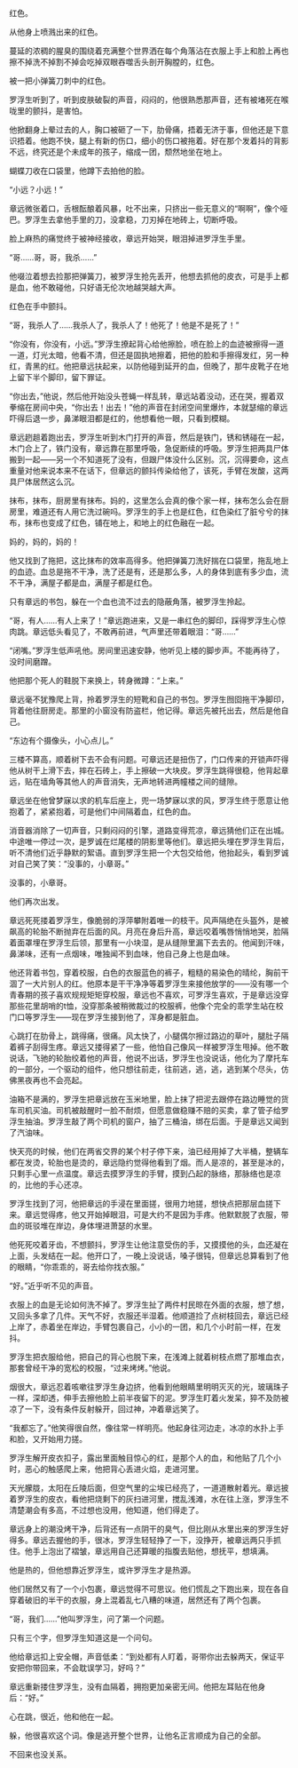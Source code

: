 红色。

从他身上喷溅出来的红色。

蔓延的浓稠的腥臭的围绕着充满整个世界洒在每个角落沾在衣服上手上和脸上再也擦不掉洗不掉割不掉会吃掉双眼吞噬舌头剖开胸膛的，红色。

被一把小弹簧刀刺中的红色。

罗浮生听到了，听到皮肤破裂的声音，闷闷的，他很熟悉那声音，还有被堵死在喉咙里的颤抖，是害怕。

他掀翻身上晕过去的人，胸口被砸了一下，肋骨痛，捂着无济于事，但他还是下意识捂着。他跑不快，腿上有新的伤口，细小的伤口被拖着。好在那个发着抖的背影不远，终究还是个未成年的孩子，缩成一团，颓然地坐在地上。

蝴蝶刀收在口袋里，他蹲下去拍他的脸。

“小远？小远！”

章远微张着口，舌根酝酿着风暴，吐不出来，只挤出一些无意义的“啊啊”，像个哑巴。罗浮生去拿他手里的刀，没拿稳，刀刃掉在地砖上，切断呼吸。

脸上麻热的痛觉终于被神经接收，章远开始哭，眼泪掉进罗浮生手里。

“哥……哥，哥，我杀……”

他啜泣着想去捡那把弹簧刀，被罗浮生抢先丢开，他想去抓他的皮衣，可是手上都是血，他不敢碰他，只好语无伦次地越哭越大声。

红色在手中颤抖。

“哥，我杀人了……我杀人了，我杀人了！他死了！他是不是死了！”

“你没有，你没有，小远。”罗浮生撩起背心给他擦脸，喷在脸上的血迹被擦得一道一道，灯光太暗，他看不清，但还是固执地擦着，把他的脸和手擦得发红，另一种红，青黑的红。他把章远扶起来，以防他碰到延开的血，但晚了，那牛皮靴子在地上留下半个脚印，留下罪证。

“你出去，”他说，然后他开始没头苍蝇一样乱转，章远站着没动，还在哭，握着双拳缩在房间中央，“你出去！出去！”他的声音在封闭空间里爆炸，本就瑟缩的章远吓得后退一步，鼻涕眼泪都是红的，他想看他一眼，只看到模糊。

章远趔趄着跑出去，罗浮生听到木门打开的声音，然后是铁门，锈和锈碰在一起，木门合上了，铁门没有，章远靠在那里呼吸，急促断续的呼吸。罗浮生把两具尸体搬到一起——另一个不知道死了没有，但跟尸体没什么区别。沉，沉得要命，这点重量对他来说本来不在话下，但章远的颤抖传染给他了，该死，手臂在发酸，这两具尸体居然这么沉。

抹布，抹布，厨房里有抹布。妈的，这里怎么会真的像个家一样，抹布怎么会在厨房里，难道还有人用它洗过碗吗。罗浮生的手上也是红色，红色染红了脏兮兮的抹布，抹布也变成了红色，铺在地上，和地上的红色融在一起。

妈的，妈的，妈的！

他又找到了拖把，这比抹布的效率高得多。他把弹簧刀洗好揣在口袋里，拖乱地上的血迹。血总是拖不干净，洗了还是有，还是那么多，人的身体到底有多少血，流不干净，满屋子都是血，满屋子都是红色。

只有章远的书包，躲在一个血也流不过去的隐蔽角落，被罗浮生拎起。

“哥，有人……有人上来了！”章远跑进来，又是一串红色的脚印，踩得罗浮生心惊肉跳。章远低头看见了，不敢再前进，气声里还带着眼泪：“哥……”

“闭嘴。”罗浮生低声吼他。房间里迅速安静，他听见上楼的脚步声。不能再待了，没时间磨蹭。

他把那个死人的鞋脱下来换上，转身微蹲：“上来。”

章远毫不犹豫爬上背，拎着罗浮生的短靴和自己的书包。罗浮生囫囵拖干净脚印，背着他往厨房走。那里的小窗没有防盗栏，他记得。章远先被托出去，然后是他自己。

“东边有个摄像头，小心点儿。”

三楼不算高，顺着树下去不会有问题。可章远还是扭伤了，门口传来的开锁声吓得他从树干上滑下去，摔在石砖上，手上擦破一大块皮。罗浮生跳得很稳，他背起章远，贴在墙角等其他人的声音消失，无声地转进两幢楼之间的缝隙。

章远坐在他曾梦寐以求的机车后座上，兜一场梦寐以求的风，罗浮生终于愿意让他抱着了，紧紧抱着，可是他们中间隔着血，红色的血。

消音器消除了一切声音，只剩闷闷的引擎，道路变得荒凉，章远猜他们正在出城。中途唯一停过一次，是罗诚在烂尾楼的阴影里等他们。章远把头埋在罗浮生背后，听不清他们近乎静默的絮语。直到罗浮生把一个大包交给他，他抬起头，看到罗诚对自己笑了笑：“没事的，小章哥。”

没事的，小章哥。

他们再次出发。

章远死死搂着罗浮生，像脆弱的浮萍攀附着唯一的枝干。风声隔绝在头盔外，是被飙高的轮胎不断抛弃在后面的风。月亮在身后升高，章远咬着嘴唇悄悄地哭，脸隔着面罩埋在罗浮生后领，那里有一小块湿，是从缝隙里漏下去去的。他闻到汗味，鼻涕味，还有一点烟味，唯独闻不到血味，他自己身上也是血味。

他还背着书包，穿着校服，白色的衣服蓝色的裤子，粗糙的易染色的晴纶，胸前干涸了一大片别人的红。他原本是干干净净等着罗浮生来接他放学的——没有哪一个青春期的孩子喜欢规规矩矩穿校服，章远也不喜欢，可罗浮生喜欢，于是章远没穿那些花里胡哨的t恤，没穿那条被稍微裁过的校服裤，他像个完全的乖学生站在校门口等罗浮生——现在罗浮生接到他了，浑身都是脏血。

心跳打在肋骨上，跳得痛，很痛。风太快了，小腿偶尔擦过路边的草叶，腿肚子隔着裤子刮得生疼。章远又搂得紧了一些，他怕自己像风一样被罗浮生甩掉。他不敢说话，飞驰的轮胎绞着他的声音，他说不出话，罗浮生也没说话，他化为了摩托车的一部分，一个驱动的组件，他只想往前走，往前逃，逃，逃，逃到某个尽头，仿佛黑夜再也不会亮起。

油箱不是满的，罗浮生把章远放在玉米地里，脸上抹了把泥去跟停在路边睡觉的货车司机买油。司机被敲醒时一脸不耐烦，但愿意做稳赚不赔的买卖，拿了管子给罗浮生抽油。罗浮生敲了两个司机的窗户，抽了三桶油，绑在后面。于是章远又闻到了汽油味。

快天亮的时候，他们在两省交界的某个村子停下来，油已经用掉了大半桶，整辆车都在发烫，轮胎也是烫的，章远隐约觉得他看到了烟。而人是凉的，甚至是冰的，只剩手心里一点温度。章远去摸罗浮生的手臂，摸到凸起的脉络，那脉络也是凉的，比他的手心还凉。

罗浮生找到了河，他把章远的手浸在里面搓，很用力地搓，想快点把那层血搓下来。章远觉得疼，他又开始掉眼泪，可是大约不是因为手疼。他默默脱了衣服，带血的斑驳堆在岸边，身体埋进萧瑟的水里。

他死死咬着牙齿，不想颤抖，罗浮生让他注意受伤的手，又摸摸他的头，血还凝在上面，头发结在一起。他开口了，一晚上没说话，嗓子很钝，但章远总算看到了他的眼睛，“你乖乖的，哥去给你找衣服。”

“好。”近乎听不见的声音。

衣服上的血是无论如何洗不掉了。罗浮生扯了两件村民晾在外面的衣服，想了想，又回头多拿了几件。天气不好，衣服还半湿着。他顺道捡了点树枝回去，章远已经上岸了，赤着坐在岸边，手臂包裹自己，小小的一团，和几个小时前一样，在发抖。

罗浮生把衣服给他，把自己的背心也脱下来，在浅滩上就着树枝点燃了那堆血衣，那套曾经干净的宽松的校服，“过来烤烤。”他说。

烟很大，章远忍着咳嗽往罗浮生身边挤，他看到他眼睛里明明灭灭的光，玻璃珠子一样，深却透，伸手去擦他脸上前半夜留下的泥。罗浮生盯着火发呆，猝不及防被凉了一下，没有条件反射躲开，回过神，冲着章远笑了。

“我都忘了。”他笑得很自然，像往常一样明亮。他起身往河边走，冰凉的水扑上手和脸，又开始用力搓。

罗浮生解开皮衣扣子，露出里面触目惊心的红，是那个人的血，和他贴了几个小时，恶心的触感爬上来，他把背心丢进火焰，走进河里。

天光朦胧，太阳在丘陵后面，但空气里的尘埃已经亮了，一道道散射着光。章远披着罗浮生的皮衣，看他把烧剩下的灰扫进河里，搅乱浅滩，水在往上涨，罗浮生不清楚潮会有多高，不过想也没用，他知道，他们得走了。

章远身上的潮没烤干净，后背还有一点阴干的臭气，但比刚从水里出来的罗浮生好得多。章远去握他的手，很冰，罗浮生轻轻挣了一下，没挣开，被章远两只手抓住。他手上泡出了褶皱，章远用自己还算暖的指腹去贴他，想抚平，想填满。

他是热的，但他想靠近罗浮生，或许罗浮生才是热源。

他们居然又有了一个小包裹，章远觉得不可思议。他们慌乱之下跑出来，现在各自穿着破旧的半干的衣服，身上混着乱七八糟的味道，居然还有了两个包裹。

“哥，我们……”他叫罗浮生，问了第一个问题。

只有三个字，但罗浮生知道这是一个问句。

他给章远扣上安全帽，声音低柔：“到处都有人盯着，哥带你出去躲两天，保证平安把你带回来，不会耽误学习，好吗？”

章远重新搂住罗浮生，没有血隔着，拥抱更加亲密无间。他把左耳贴在他身后：“好。”

心在跳，很近，他和他在一起。

躲，他很喜欢这个词。像是逃开整个世界，让他名正言顺成为自己的全部。

不回来也没关系。
